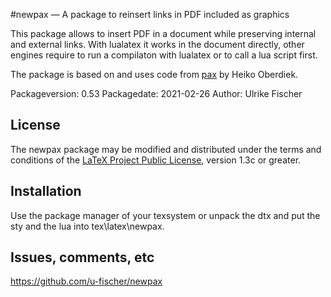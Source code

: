 #newpax — A package to reinsert links in PDF included as graphics

This package allows to insert PDF in a document while preserving
internal and external links. With lualatex it works in the document
directly, other engines require to run a compilaton with lualatex or to call
a lua script first.

The package is based on and uses code from [pax](https://ctan.org/pkg/pax) by Heiko Oberdiek.

Packageversion: 0.53 
Packagedate: 2021-02-26
Author: Ulrike Fischer

## License
The newpax package may be modified and distributed under the terms and conditions of the 
[LaTeX Project Public License](https://www.latex-project.org/lppl/), version 1.3c or greater.

## Installation

Use the package manager of your texsystem or
unpack the dtx and put the sty and the lua into tex\latex\newpax.


## Issues, comments, etc

https://github.com/u-fischer/newpax

